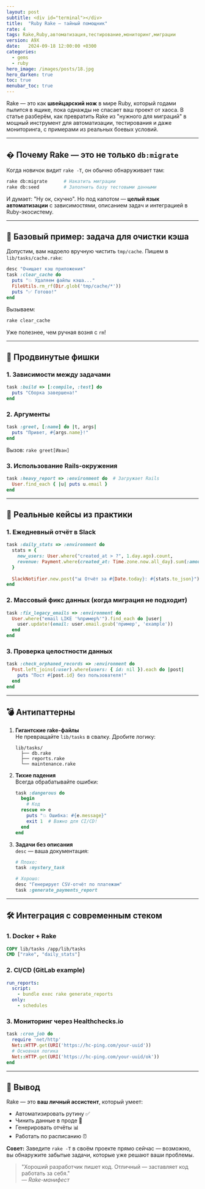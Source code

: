 ```yaml
---
layout: post
subtitle: <div id="terminal"></div>
title:  "Ruby Rake — тайный помощник"
rate: 4
tags: Rake,Ruby,автоматизация,тестирование,мониторинг,миграции
version: A9X
date:   2024-09-18 12:00:00 +0300
categories:
  - gems
  - ruby
hero_image: /images/posts/18.jpg
hero_darken: true
toc: true
menubar_toc: true
---
```


Rake — это как **швейцарский нож** в мире Ruby, который годами пылится в ящике, пока однажды не спасает ваш проект от хаоса. В статье разберём, как превратить Rake из "нужного для миграций" в мощный инструмент для автоматизации, тестирования и даже мониторинга, с примерами из реальных боевых условий.

---

## � Почему Rake — это не только `db:migrate`

Когда новичок видит `rake -T`, он обычно обнаруживает там:
```bash
rake db:migrate      # Накатить миграции
rake db:seed         # Заполнить базу тестовыми данными
```
И думает: "Ну ок, скучно". Но под капотом — **целый язык автоматизации** с зависимостями, описанием задач и интеграцией в Ruby-экосистему.

---

## 🔧 Базовый пример: задача для очистки кэша

Допустим, вам надоело вручную чистить `tmp/cache`. Пишем в `lib/tasks/cache.rake`:
```ruby
desc "Очищает кэш приложения"
task :clear_cache do
  puts "💥 Удаляем файлы кэша..."
  FileUtils.rm_rf(Dir.glob('tmp/cache/*'))
  puts "✅ Готово!"
end
```

Вызываем:
```bash
rake clear_cache
```

Уже полезнее, чем ручная возня с `rm`!

---

## 🧩 Продвинутые фишки

### 1. Зависимости между задачами
```ruby
task :build => [:compile, :test] do
  puts "Сборка завершена!"
end
```

### 2. Аргументы
```ruby
task :greet, [:name] do |t, args|
  puts "Привет, #{args.name}!"
end
```
Вызов: `rake greet[Иван]`

### 3. Использование Rails-окружения
```ruby
task :heavy_report => :environment do  # Загружает Rails
  User.find_each { |u| puts u.email }
end
```

---

## 💼 Реальные кейсы из практики

### 1. **Ежедневный отчёт в Slack**
```ruby
task :daily_stats => :environment do
  stats = {
    new_users: User.where("created_at > ?", 1.day.ago).count,
    revenue: Payment.where(created_at: Time.zone.now.all_day).sum(:amount)
  }
  
  SlackNotifier.new.post("📊 Отчёт за #{Date.today}: #{stats.to_json}")
end
```

### 2. **Массовый фикс данных** (когда миграция не подходит)
```ruby
task :fix_legacy_emails => :environment do
  User.where("email LIKE '%пример%'").find_each do |user|
    user.update!(email: user.email.gsub('пример', 'example'))
  end
end
```

### 3. **Проверка целостности данных**
```ruby
task :check_orphaned_records => :environment do
  Post.left_joins(:user).where(users: { id: nil }).each do |post|
    puts "Пост #{post.id} без пользователя!"
  end
end
```

---

## 💣 Антипаттерны

1. **Гигантские rake-файлы**  
   Не превращайте `lib/tasks` в свалку. Дробите логику:
   ```
   lib/tasks/
     ├── db.rake
     ├── reports.rake
     └── maintenance.rake
   ```

2. **Тихие падения**  
   Всегда обрабатывайте ошибки:
   ```ruby
   task :dangerous do
     begin
       # Код
     rescue => e
       puts "💥 Ошибка: #{e.message}"
       exit 1  # Важно для CI/CD!
     end
   end
   ```

3. **Задачи без описания**  
   `desc` — ваша документация:
   ```ruby
   # Плохо:
   task :mystery_task
   
   # Хорошо:
   desc "Генерирует CSV-отчёт по платежам"
   task :generate_payments_report
   ```

---

## 🛠 Интеграция с современным стеком

### 1. **Docker + Rake**
```dockerfile
COPY lib/tasks /app/lib/tasks
CMD ["rake", "daily_stats"]
```

### 2. **CI/CD (GitLab example)**
```yaml
run_reports:
  script:
    - bundle exec rake generate_reports
  only:
    - schedules
```

### 3. **Мониторинг через Healthchecks.io**
```ruby
task :cron_job do
  require 'net/http'
  Net::HTTP.get(URI('https://hc-ping.com/your-uuid'))
  # Основная логика
  Net::HTTP.get(URI('https://hc-ping.com/your-uuid/ok'))
end
```

---

## 🎯 Вывод

Rake — это **ваш личный ассистент**, который умеет:
- Автоматизировать рутину ✅
- Чинить данные в проде 🔧
- Генерировать отчёты 📊
- Работать по расписанию ⏰

**Совет:** Заведите `rake -T` в своём проекте прямо сейчас — возможно, вы обнаружите забытые задачи, которые уже решают ваши проблемы.

> "Хороший разработчик пишет код. Отличный — заставляет код работать за себя."  
> *— Rake-манифест*
